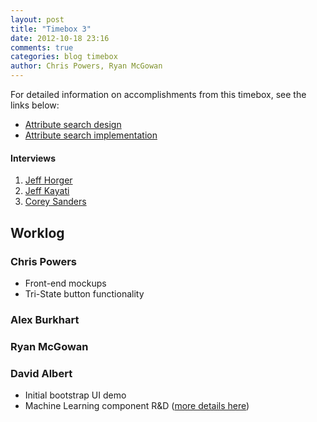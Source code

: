 ```yaml
---
layout: post
title: "Timebox 3"
date: 2012-10-18 23:16
comments: true
categories: blog timebox
author: Chris Powers, Ryan McGowan
---
```


For detailed information on accomplishments from this timebox, see the links
below:

*   [Attribute search design](/blog/2012/10/18/interface-design/)
*   [Attribute search implementation](/blog/2012/10/16/interface-implementation/)

#### Interviews

1.  [Jeff Horger]()
2.  [Jeff Kayati]()
3.  [Corey Sanders]()


## Worklog

### Chris Powers

*   Front-end mockups
*   Tri-State button functionality

### Alex Burkhart

### Ryan McGowan

### David Albert

*   Initial bootstrap UI demo
*   Machine Learning component R&D
    ([more details here](/blog/2012/10/19/similarity-engine-design-and-machine-learning-tools/))
